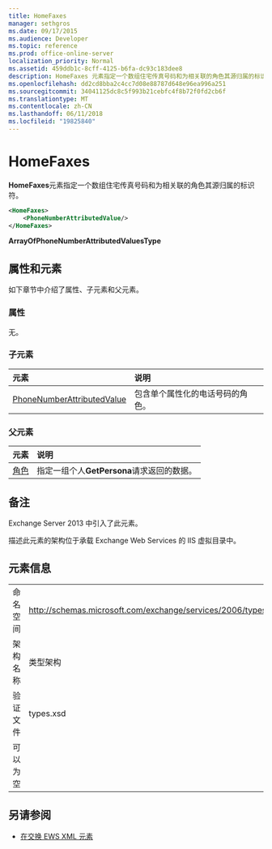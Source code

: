 ```yaml
---
title: HomeFaxes
manager: sethgros
ms.date: 09/17/2015
ms.audience: Developer
ms.topic: reference
ms.prod: office-online-server
localization_priority: Normal
ms.assetid: 459ddb1c-8cff-4125-b6fa-dc93c183dee8
description: HomeFaxes 元素指定一个数组住宅传真号码和为相关联的角色其源归属的标识符。
ms.openlocfilehash: dd2cd8bba2c4cc7d08e88787d648e96ea996a251
ms.sourcegitcommit: 34041125dc8c5f993b21cebfc4f8b72f0fd2cb6f
ms.translationtype: MT
ms.contentlocale: zh-CN
ms.lasthandoff: 06/11/2018
ms.locfileid: "19825840"
---
```

# <a name="homefaxes"></a>HomeFaxes

**HomeFaxes**元素指定一个数组住宅传真号码和为相关联的角色其源归属的标识符。 
  
```XML
<HomeFaxes>
    <PhoneNumberAttributedValue/>
</HomeFaxes>
```

 **ArrayOfPhoneNumberAttributedValuesType**
## <a name="attributes-and-elements"></a>属性和元素

如下章节中介绍了属性、子元素和父元素。
  
### <a name="attributes"></a>属性

无。
  
### <a name="child-elements"></a>子元素

|**元素**|**说明**|
|:-----|:-----|
|[PhoneNumberAttributedValue](phonenumberattributedvalue.md) <br/> |包含单个属性化的电话号码的角色。  <br/> |
   
### <a name="parent-elements"></a>父元素

|**元素**|**说明**|
|:-----|:-----|
|[角色](persona.md) <br/> |指定一组个人**GetPersona**请求返回的数据。  <br/> |
   
## <a name="remarks"></a>备注

Exchange Server 2013 中引入了此元素。
  
描述此元素的架构位于承载 Exchange Web Services 的 IIS 虚拟目录中。
  
## <a name="element-information"></a>元素信息

|||
|:-----|:-----|
|命名空间  <br/> |http://schemas.microsoft.com/exchange/services/2006/types  <br/> |
|架构名称  <br/> |类型架构  <br/> |
|验证文件  <br/> |types.xsd  <br/> |
|可以为空  <br/> ||
   
## <a name="see-also"></a>另请参阅



- [在交换 EWS XML 元素](ews-xml-elements-in-exchange.md)

